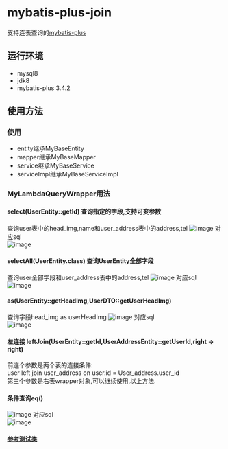 # mybatis-plus-join

支持连表查询的[mybatis-plus](https://gitee.com/baomidou/mybatis-plus)

## 运行环境

* mysql8
* jdk8
* mybatis-plus 3.4.2

## 使用方法

### 使用

* entity继承MyBaseEntity
* mapper继承MyBaseMapper
* service继承MyBaseService
* serviceImpl继承MyBaseServiceImpl

### MyLambdaQueryWrapper用法

#### select(UserEntity::getId)  查询指定的字段,支持可变参数

查询user表中的head_img,name和user_address表中的address,tel
![image](https://gitee.com/best_handsome/mybatis-plus-join/raw/master/doc/select.png)
对应sql  
![image](https://gitee.com/best_handsome/mybatis-plus-join/raw/master/doc/selectSql.png)

#### selectAll(UserEntity.class) 查询UserEntity全部字段

查询user全部字段和user_address表中的address,tel
![image](https://gitee.com/best_handsome/mybatis-plus-join/raw/master/doc/selectAll.png)
对应sql  
![image](https://gitee.com/best_handsome/mybatis-plus-join/raw/master/doc/selectAllSql.png)

#### as(UserEntity::getHeadImg,UserDTO::getUserHeadImg)

查询字段head_img as userHeadImg
![image](https://gitee.com/best_handsome/mybatis-plus-join/raw/master/doc/selectAs.png)
对应sql  
![image](https://gitee.com/best_handsome/mybatis-plus-join/raw/master/doc/selectAsSql.png)

#### 左连接 leftJoin(UserEntity::getId,UserAddressEntity::getUserId,right -> right)

前连个参数是两个表的连接条件:  
user left join user_address on user.id = User_address.user_id  
第三个参数是右表wrapper对象,可以继续使用,以上方法.

#### 条件查询eq()

![image](https://gitee.com/best_handsome/mybatis-plus-join/raw/master/doc/selectEq.png)
对应sql  
![image](https://gitee.com/best_handsome/mybatis-plus-join/raw/master/doc/selectEqSql.png)

#### [参考测试类](https://gitee.com/best_handsome/mybatis-plus-join/blob/master/src/test/java/com/example/mp/MpJoinTest.java)

